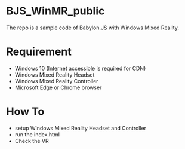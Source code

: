 # BJS_WinMR_public
The repo is a sample code of Babylon.JS with Windows Mixed Reality.

# Requirement
* Windows 10 (Internet accessible is required for CDN)
* Windows Mixed Reality Headset
* Windows Mixed Reality Controller
* Microsoft Edge or Chrome browser

# How To 
* setup Windows Mixed Reality Headset and Controller
* run the index.html
* Check the VR

